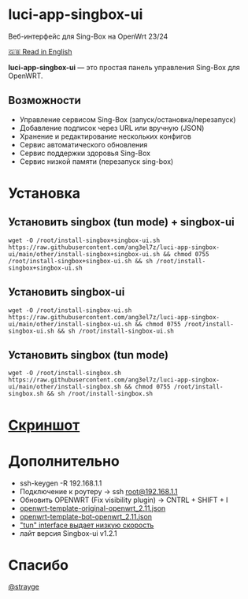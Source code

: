 # luci-app-singbox-ui
Веб-интерфейс для Sing-Box на OpenWrt 23/24

[🇬🇧 Read in English](./README.md)

**luci-app-singbox-ui** — это простая панель управления Sing-Box для OpenWRT.

## Возможности
- Управление сервисом Sing-Box (запуск/остановка/перезапуск)
- Добавление подписок через URL или вручную (JSON)
- Хранение и редактирование нескольких конфигов
- Сервис автоматического обновления
- Сервис поддержки здоровья Sing-Box
- Сервис низкой памяти (перезапуск sing-box)


# Установка

## Установить singbox (tun mode) + singbox-ui
```shell
wget -O /root/install-singbox+singbox-ui.sh https://raw.githubusercontent.com/ang3el7z/luci-app-singbox-ui/main/other/install-singbox+singbox-ui.sh && chmod 0755 /root/install-singbox+singbox-ui.sh && sh /root/install-singbox+singbox-ui.sh
```

## Установить singbox-ui
```shell
wget -O /root/install-singbox-ui.sh https://raw.githubusercontent.com/ang3el7z/luci-app-singbox-ui/main/other/install-singbox-ui.sh && chmod 0755 /root/install-singbox-ui.sh && sh /root/install-singbox-ui.sh
```

## Установить singbox (tun mode)
```shell
wget -O /root/install-singbox.sh https://raw.githubusercontent.com/ang3el7z/luci-app-singbox-ui/main/other/install-singbox.sh && chmod 0755 /root/install-singbox.sh && sh /root/install-singbox.sh
```

# [Скриншот](./preview.md)

# Дополнительно
 - ssh-keygen -R 192.168.1.1
 - Подключение к роутеру -> ssh root@192.168.1.1
 - Обновить OPENWRT (Fix visibility plugin) -> CNTRL + SHIFT + I
 - [openwrt-template-original-openwrt_2.11.json](https://raw.githubusercontent.com/ang3el7z/luci-app-singbox-ui/main/other/file/openwrt-template-original-openwrt_2.11.json)
 - [openwrt-template-bot-openwrt_2.11.json](https://raw.githubusercontent.com/ang3el7z/luci-app-singbox-ui/main/other/file/openwrt-template-bot-openwrt_2.11.json)
 - ["tun" interface выдает низкую скорость](https://github.com/ang3el7z/luci-app-singbox-ui/issues/1)
 - лайт версия Singbox-ui v1.2.1

# Спасибо
[@strayge](https://github.com/strayge)
